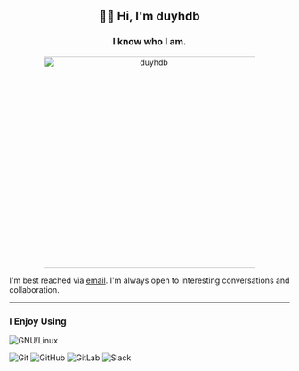 <!--
### Hi there 👋

**duyhdb/duyhdb** is a ✨ _special_ ✨ repository because its `README.md` (this file) appears on your GitHub profile.

Here are some ideas to get you started:

- 🔭 I’m currently working on ...
- 🌱 I’m currently learning ...
- 👯 I’m looking to collaborate on ...
- 🤔 I’m looking for help with ...
- 💬 Ask me about ...
- 📫 How to reach me: ...
- 😄 Pronouns: ...
- ⚡ Fun fact: ...
-->

<h2 align="center">👋🏽 Hi, I'm duyhdb</h1>
<h3 align="center">I know who I am.</h3>

<p align="center"> <img src="https://github-readme-stats.vercel.app/api?username=duyhdb&theme=tokyonight&show_icons=true" width="380" alt="duyhdb" /> </p>

I'm best reached via [email](mailto:duyhdb@gmail.com). I'm always open to interesting conversations and collaboration.

---
### I Enjoy Using
![GNU/Linux](https://img.shields.io/badge/Linux-FCC624?style=for-the-badge&logo=linux&logoColor=black)

![Git](https://img.shields.io/badge/Git-F05032?style=for-the-badge&logo=git&logoColor=white)
![GitHub](https://img.shields.io/badge/GitHub-100000?style=for-the-badge&logo=github&logoColor=white)
![GitLab](https://img.shields.io/badge/GitLab-330F63?style=for-the-badge&logo=gitlab&logoColor=white)
![Slack](https://img.shields.io/badge/Slack-4A154B?style=for-the-badge&logo=slack&logoColor=white)
